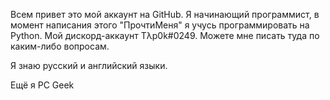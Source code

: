 Всем привет это мой аккаунт на GitHub. 
Я начинающий программист, в момент написания этого "ПрочтиМеня" я учусь программировать на Python.
Мой дискорд-аккаунт Tλp0k#0249. Можете мне писать туда по каким-либо вопросам.


Я знаю русский и английский языки.


Ещё я PC Geek 

